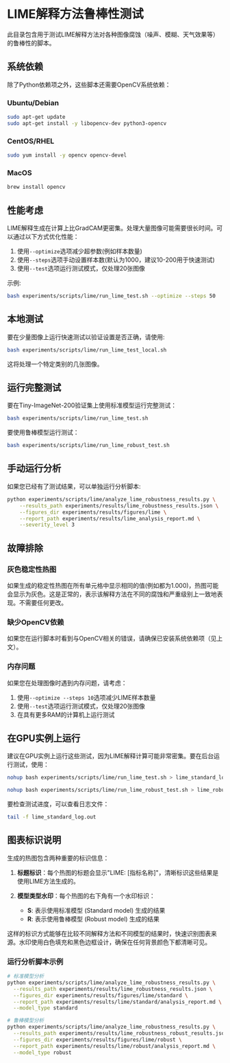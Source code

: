# LIME解释方法鲁棒性测试

此目录包含用于测试LIME解释方法对各种图像腐蚀（噪声、模糊、天气效果等）的鲁棒性的脚本。

## 系统依赖

除了Python依赖项之外，这些脚本还需要OpenCV系统依赖：

### Ubuntu/Debian
```bash
sudo apt-get update
sudo apt-get install -y libopencv-dev python3-opencv
```

### CentOS/RHEL
```bash
sudo yum install -y opencv opencv-devel
```

### MacOS
```bash
brew install opencv
```

## 性能考虑

LIME解释生成在计算上比GradCAM更密集。处理大量图像可能需要很长时间。可以通过以下方式优化性能：

1. 使用`--optimize`选项减少超参数(例如样本数量)
2. 使用`--steps`选项手动设置样本数(默认为1000，建议10-200用于快速测试)
3. 使用`--test`选项运行测试模式，仅处理20张图像

示例:
```bash
bash experiments/scripts/lime/run_lime_test.sh --optimize --steps 50
```

## 本地测试

要在少量图像上运行快速测试以验证设置是否正确，请使用:

```bash
bash experiments/scripts/lime/run_lime_test_local.sh
```

这将处理一个特定类别的几张图像。

## 运行完整测试

要在Tiny-ImageNet-200验证集上使用标准模型运行完整测试：

```bash
bash experiments/scripts/lime/run_lime_test.sh
```

要使用鲁棒模型运行测试：

```bash
bash experiments/scripts/lime/run_lime_robust_test.sh
```

## 手动运行分析

如果您已经有了测试结果，可以单独运行分析脚本:

```bash
python experiments/scripts/lime/analyze_lime_robustness_results.py \
    --results_path experiments/results/lime_robustness_results.json \
    --figures_dir experiments/results/figures/lime \
    --report_path experiments/results/lime_analysis_report.md \
    --severity_level 3
```

## 故障排除

### 灰色稳定性热图

如果生成的稳定性热图在所有单元格中显示相同的值(例如都为1.000)，热图可能会显示为灰色。这是正常的，表示该解释方法在不同的腐蚀和严重级别上一致地表现。不需要任何更改。

### 缺少OpenCV依赖

如果您在运行脚本时看到与OpenCV相关的错误，请确保已安装系统依赖项（见上文）。

### 内存问题

如果您在处理图像时遇到内存问题，请考虑：
1. 使用`--optimize --steps 10`选项减少LIME样本数量
2. 使用`--test`选项运行测试模式，仅处理20张图像
3. 在具有更多RAM的计算机上运行测试

## 在GPU实例上运行

建议在GPU实例上运行这些测试，因为LIME解释计算可能非常密集。要在后台运行测试，使用：

```bash
nohup bash experiments/scripts/lime/run_lime_test.sh > lime_standard_log.out 2>&1 &
```
```bash
nohup bash experiments/scripts/lime/run_lime_robust_test.sh > lime_robust_log.out 2>&1 &
```

要检查测试进度，可以查看日志文件：

```bash
tail -f lime_standard_log.out
```

## 图表标识说明

生成的热图包含两种重要的标识信息：

1. **标题标识**：每个热图的标题会显示"LIME: [指标名称]"，清晰标识这些结果是使用LIME方法生成的。

2. **模型类型水印**：每个热图的右下角有一个水印标识：
   - **S**: 表示使用标准模型 (Standard model) 生成的结果
   - **R**: 表示使用鲁棒模型 (Robust model) 生成的结果

这样的标识方式能够在比较不同解释方法和不同模型的结果时，快速识别图表来源。水印使用白色填充和黑色边框设计，确保在任何背景颜色下都清晰可见。

### 运行分析脚本示例

```bash
# 标准模型分析
python experiments/scripts/lime/analyze_lime_robustness_results.py \
  --results_path experiments/results/lime_robustness_results.json \
  --figures_dir experiments/results/figures/lime/standard \
  --report_path experiments/results/lime/standard/analysis_report.md \
  --model_type standard

# 鲁棒模型分析
python experiments/scripts/lime/analyze_lime_robustness_results.py \
  --results_path experiments/results/lime_robustness_robust_results.json \
  --figures_dir experiments/results/figures/lime/robust \
  --report_path experiments/results/lime/robust/analysis_report.md \
  --model_type robust
``` 